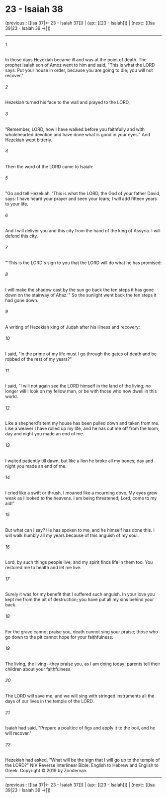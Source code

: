 # 23 - Isaiah 38

(previous:: [[Isa 37|← 23 - Isaiah 37]]) | (up:: [[23 - Isaiah]]) | (next:: [[Isa 39|23 - Isaiah 39 →]])

***


###### 1 
In those days Hezekiah became ill and was at the point of death. The prophet Isaiah son of Amoz went to him and said, "This is what the LORD says: Put your house in order, because you are going to die; you will not recover." 

###### 2 
Hezekiah turned his face to the wall and prayed to the LORD, 

###### 3 
"Remember, LORD, how I have walked before you faithfully and with wholehearted devotion and have done what is good in your eyes." And Hezekiah wept bitterly. 

###### 4 
Then the word of the LORD came to Isaiah: 

###### 5 
"Go and tell Hezekiah, 'This is what the LORD, the God of your father David, says: I have heard your prayer and seen your tears; I will add fifteen years to your life. 

###### 6 
And I will deliver you and this city from the hand of the king of Assyria. I will defend this city. 

###### 7 
"'This is the LORD's sign to you that the LORD will do what he has promised: 

###### 8 
I will make the shadow cast by the sun go back the ten steps it has gone down on the stairway of Ahaz.'" So the sunlight went back the ten steps it had gone down. 

###### 9 
A writing of Hezekiah king of Judah after his illness and recovery: 

###### 10 
I said, "In the prime of my life must I go through the gates of death and be robbed of the rest of my years?" 

###### 11 
I said, "I will not again see the LORD himself in the land of the living; no longer will I look on my fellow man, or be with those who now dwell in this world. 

###### 12 
Like a shepherd's tent my house has been pulled down and taken from me. Like a weaver I have rolled up my life, and he has cut me off from the loom; day and night you made an end of me. 

###### 13 
I waited patiently till dawn, but like a lion he broke all my bones; day and night you made an end of me. 

###### 14 
I cried like a swift or thrush, I moaned like a mourning dove. My eyes grew weak as I looked to the heavens. I am being threatened; Lord, come to my aid!" 

###### 15 
But what can I say? He has spoken to me, and he himself has done this. I will walk humbly all my years because of this anguish of my soul. 

###### 16 
Lord, by such things people live; and my spirit finds life in them too. You restored me to health and let me live. 

###### 17 
Surely it was for my benefit that I suffered such anguish. In your love you kept me from the pit of destruction; you have put all my sins behind your back. 

###### 18 
For the grave cannot praise you, death cannot sing your praise; those who go down to the pit cannot hope for your faithfulness. 

###### 19 
The living, the living--they praise you, as I am doing today; parents tell their children about your faithfulness. 

###### 20 
The LORD will save me, and we will sing with stringed instruments all the days of our lives in the temple of the LORD. 

###### 21 
Isaiah had said, "Prepare a poultice of figs and apply it to the boil, and he will recover." 

###### 22 
Hezekiah had asked, "What will be the sign that I will go up to the temple of the LORD?" NIV Reverse Interlinear Bible: English to Hebrew and English to Greek. Copyright © 2019 by Zondervan.

***

(previous:: [[Isa 37|← 23 - Isaiah 37]]) | (up:: [[23 - Isaiah]]) | (next:: [[Isa 39|23 - Isaiah 39 →]])
